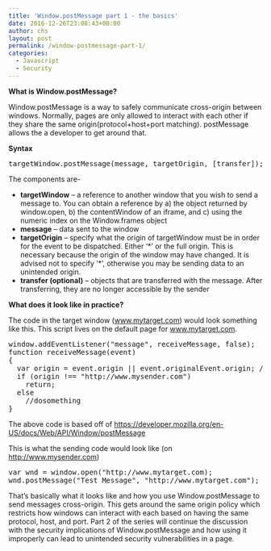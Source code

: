 ```yaml
---
title: 'Window.postMessage part 1 - the basics'
date: 2016-12-26T23:08:43+00:00
author: chs
layout: post
permalink: /window-postmessage-part-1/
categories:
  - Javascript
  - Security
---
```

**What is Window.postMessage?**

Window.postMessage is a way to safely communicate cross-origin between windows. Normally, pages are only allowed to interact with each other if they share the same origin(protocol+host+port matching). postMessage allows the a developer to get around that.

**Syntax**

<pre lang="javascript">targetWindow.postMessage(message, targetOrigin, [transfer]);
</pre>

The components are-

  * **targetWindow** &#8211; a reference to another window that you wish to send a message to. You can obtain a reference by a) the object returned by window.open, b) the contentWindow of an iframe, and c) using the numeric index on the Window.frames object
  * **message** &#8211; data sent to the window
  * **targetOrigin** &#8211; specify what the origin of targetWindow must be in order for the event to be dispatched. Either &#8216;\*&#8217; or the full origin. This is necessary because the origin of the window may have changed. It is advised not to specify &#8216;\*&#8217;, otherwise you may be sending data to an unintended origin.
  * **transfer (optional)** &#8211; objects that are transferred with the message. After transferring, they are no longer accessible by the sender

**What does it look like in practice?**

The code in the target window (www.mytarget.com) would look something like this. This script lives on the default page for www.mytarget.com.

<pre lang="javascript">window.addEventListener("message", receiveMessage, false);
function receiveMessage(event)
{
  var origin = event.origin || event.originalEvent.origin; // For Chrome,
  if (origin !== "http://www.mysender.com")
    return;
  else
    //dosomething
}
</pre>

The above code is based off of <https://developer.mozilla.org/en-US/docs/Web/API/Window/postMessage>

This is what the sending code would look like (on http://www.mysender.com)

<pre lang="javascript">var wnd = window.open("http://www.mytarget.com);
wnd.postMessage("Test Message", "http://www.mytarget.com");
</pre>

That&#8217;s basically what it looks like and how you use Window.postMessage to send messages cross-origin. This gets around the same origin policy which restricts how windows can interact with each based on having the same protocol, host, and port. Part 2 of the series will continue the discussion with the security implications of Window.postMessage and how using it improperly can lead to unintended security vulnerabilities in a page.
